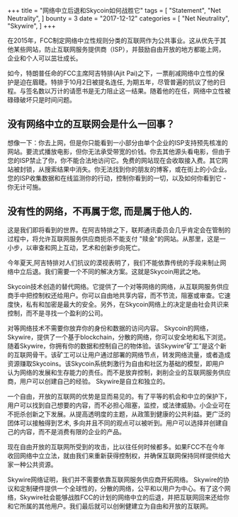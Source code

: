 +++
title = "网络中立后退和Skycoin如何战胜它"
tags = [
    "Statement",
    "Net Neutrality",
]
bounty = 3
date = "2017-12-12"
categories = [
    "Net Neutrality",
    "Skywire",
]
+++

在2015年，FCC制定网络中立性规则分类的互联网作为公共事业。这从优先于其他某些网站，防止互联网服务提供商（ISP），并鼓励自由开放的地方都能上网，企业和个人可以茁壮成长。


如今，特朗普任命的FCC主席阿吉特排(Ajit Pai)之下，一票削减网络中立性的保护是迫在眉睫。特排于10月2日被提名连任, 为期五年，尽管普遍的抗议了他的日程。与签名数以万计的请愿书是无力阻止这一结果。随着他的在任，网络中立性被碌碌破坏只是时间问题。

## 没有网络中立的互联网会是什么一回事？

想像一下：你去上网，但是你只能看到一小部分由单个企业的ISP支持预先核准的网站。要流式播放电影，但你无法承受带宽的价钱。你去其他源头看电影，但由于您的ISP禁止了你，你不能合法地访问它。免费的网站现在会收取接入费。其它网站被封锁，从搜索结果中消失。你无法找到你的朋友的博客，或在街上的小企业。您的ISP收集数据和在线监测你的行动，控制你看到的一切，以及如何你看到它 - 你无计可施。

## 没有性的网络，不再属于您, 而是属于他人的.

这是我们即将看到的世界。在阿吉特排之下，联邦通讯委员会几乎肯定会在管制的过程中，将允许互联网服务供应商扼杀不能支付
"赎金"的网站。从那里，这是一小步，以审查和网上互动，艺术和创新步向死亡。

今年夏天,阿吉特排对人们抗议的漠视表明了，我们不能依靠传统的手段来制止网络中立后退。我们需要一个不同的解决方案。这就是Skycoin用武之地。

Skycoin技术创造的替代网络。它提供了一个对等网络的网络，从互联网服务供应商手中把控制权还给用户。你可以自由地共享内容，而不节流，阻塞或审查。它速度快，私有和加密是最大的安全。另外，在Skycoin网络上的决定是由社会共识来控制，而不是寻找一个盈利的公司。

对等网络技术不需要你放弃你的身份和数据的访问内容。 Skycoin的网络，Skywire，提供了一个基于blockchain，分散的网络，你可以安全地和私下浏览。随着Skywire，你拥有你的数据和控制自己的物体验。该Skywire“矿工”是这个新的互联网骨干。该矿工可以让用户通过部署的网络节点，转发网络流量，或者造成资源赚取Skycoins。该Skycoin系统刺激行为自由和社区为基础的模型，即用户认为网络的发展和生存能力的责任。而不是放弃控制，剥削企业的互联网服务供应商，用户可以创建自己的经验。 Skywire是自立和独立的。

一个自由，开放的互联网的优势是显而易见的。有了平等的机会和中立的保护下，用户可以找到自己想要的内容，而不必担心阻塞，监控，或法律威胁。小企业可在不扼杀创新之下发展。从提高透明度的主题，从政策到健康的公共利益。更广泛的团体可以接触得到艺术, 多向并且不同的观点可以被听到。用户可以选择并创建自己的内容，而不是消费有限的企业的产品。

现在自由开放的互联网所受到的攻击，比以往任何时候都多。如果FCC不在今年收回网络中立立法，就由我们来重新获得控制权，并确保互联网保持同样提供给大家一种公共资源。

Skywire网络证明，我们并不需要依靠互联网服务供应商开拓网络。 Skywire的协议和定制硬件提供一个全球性的，分散的网络，公平和以用户为中心。有了这个网络，Skywire社会能够战胜FCC的计划的网络中立的后退，并把互联网回来还给你和它所属的其他用户。我们最后就可以创俐健建立为自由和开放的互联网。
